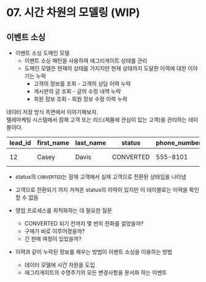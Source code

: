 # 07. 시간 차원의 모델링 (WIP)

## 이벤트 소싱

* 이벤트 소싱 도메인 모델
    * 이벤트 소싱 패턴을 사용하여 애그리게이트 상태를 관리
    * 도메인 모델은 현재의 상태를 가지지만 현재 상태까지 도달한 이력에 대한 이야기는 누락
        * 고객의 정보를 조회 - 고객의 상담 이력 누락
        * 게시판의 글 조회 - 글의 수정 내역 누락
        * 회원 정보 조회 - 회원 정보 수정 이력 누락

데이터 저장 방식 측면에서 이야기해보자.  
텔레마케팅 시스템에서 잠재 고객 또는 리드(제품에 관심이 있는 고객)을 관리하는 테이블이다.

| lead_id | first_name | last_name | status    | phone_number | followup_on | created_on              | updated_on              |
|---------|------------|-----------|-----------|--------------|-------------|-------------------------|-------------------------|
| 12      | Casey      | Davis     | CONVERTED | 555-8101     |             | 2020-05-20T00:33:13.88Z | 2020-05-20T09:52:55.95Z |

* status의 `CONVERTED`는 잠재 고객에서 실제 고객으로 전환된 상태임을 나타냄
* 고객으로 전환되기 까지 거쳐온 status의 이력이 있지만 이 테이블로는 이력을 확인할 수 없음   


* 영업 프로세스를 최적화하는 데 필요한 질문 
  * CONVERTED 되기 전까지 몇 번의 전화를 걸었을까?
  * 구매가 바로 이루어졌을까?
  * 긴 판매 여정이 있었을까?    

* 이력과 같이 누락된 정보를 채우는 방법이 이벤트 소싱을 이용하는 방법
    * 데이터 모델에 시간 차원을 도입
    * 애그리게이트의 수명주기의 모든 변경사항을 문서화 하는 이벤트